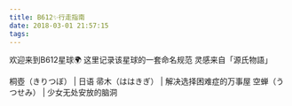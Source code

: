 ```yaml
---
title: B612✨行走指南
date: 2018-03-01 21:57:15
tags:
---
```

欢迎来到B612星球🌍
这里记录该星球的一套命名规范
灵感来自「源氏物語」


桐壺（きりつぼ） | 日语
帚木（ははきぎ） | 解决选择困难症的万事屋
空蝉（うつせみ） | 少女无处安放的脑洞
